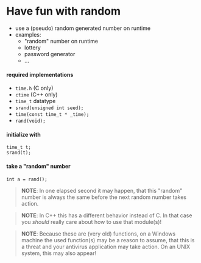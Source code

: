 #   Have fun with random
-   use a (pseudo) random generated number on runtime
-   examples:
    -   "random" number on runtime
    -   lottery
    -   password generator
    -   ...

####    required implementations
-   `time.h` (C only)
-   `ctime` (C++ only)
-   `time_t` datatype
-   `srand(unsigned int seed);`
-   `time(const time_t * _time);`
-   `rand(void);`

####    initialize with
```
time_t t;
srand(t);
```

####    take a "random" number
```
int a = rand();
```
>   **NOTE**:   In one elapsed second it may happen, that this "random" number is always the same before the next random number takes action.

>   **NOTE**:   In C++ this has a different behavior instead of C. In that case you *should* really care about how to use that module(s)!

>   **NOTE**:   Because these are (very old) functions, on a Windows machine the used function(s) may be a reason to assume, that this is a threat and your antivirus application may take action. On an UNIX system, this may also appear!